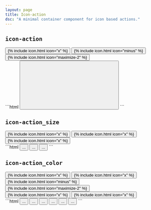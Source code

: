 ```yaml
---
layout: page
title: Icon-action
dsc: "A minimal container component for icon based actions."
---
```


## `icon-action`

<div class="demo grid grid_md">
  <div class="demo__render grid__item">
    <button class="icon-action">
      {% include icon.html icon="x" %}
    </button>
    <button class="icon-action">
      {% include icon.html icon="minus" %}
    </button>
    <button class="icon-action">
      {% include icon.html icon="maximize-2" %}
    </button>
  </div>
  <div class="grid__item size_6">
  <div class="demo__code" markdown="1">
```html
<button class="icon-action">
  <svg role="img" class="icon">
    <use xlink:href="#x"></use>
  </svg>
</button>
```
  </div>
  </div>
</div>

## `icon-action_size`

<div class="demo grid grid_md">
  <div class="demo__render grid__item">
    <button class="icon-action icon-action_size_sm">
      {% include icon.html icon="x" %}
    </button>
    <button class="icon-action">
      {% include icon.html icon="x" %}
    </button>
    <button class="icon-action icon-action_size_lg">
      {% include icon.html icon="x" %}
    </button>
  </div>
  <div class="grid__item size_6">
  <div class="demo__code" markdown="1">
```html
<button class="icon-action icon-action_size_sm">...</button>
<button class="icon-action">...</button>
<button class="icon-action icon-action_size_lg">...</button>
```
  </div>
  </div>
</div>

## `icon-action_color`

<div class="demo grid grid_md">
  <div class="demo__render grid__item spacing">
    <div class="demo__group">
      <button class="icon-action icon-action_color_fade">
        {% include icon.html icon="x" %}
      </button>
      <button class="icon-action icon-action_color_danger">
        {% include icon.html icon="x" %}
      </button>
      <button class="icon-action icon-action_color_caution">
        {% include icon.html icon="minus" %}
      </button>
      <button class="icon-action icon-action_color_success">
        {% include icon.html icon="maximize-2" %}
      </button>
    </div>
    <div class="demo__group bg_gray p_1">
      <button class="icon-action icon-action_color_fade-inverted">
        {% include icon.html icon="x" %}
      </button>
      <button class="icon-action icon-action_color_light">
        {% include icon.html icon="x" %}
      </button>
    </div>
  </div>
  <div class="grid__item size_6">
  <div class="demo__code" markdown="1">
```html
<button class="icon-action icon-action_color_fade">...</button>
<button class="icon-action icon-action_color_fade-inverted">...</button>
<button class="icon-action icon-action_color_light">...</button>
<button class="icon-action icon-action_color_danger">...</button>
<button class="icon-action icon-action_color_caution">...</button>
<button class="icon-action icon-action_color_success">...</button>
```
  </div>
  </div>
</div>
